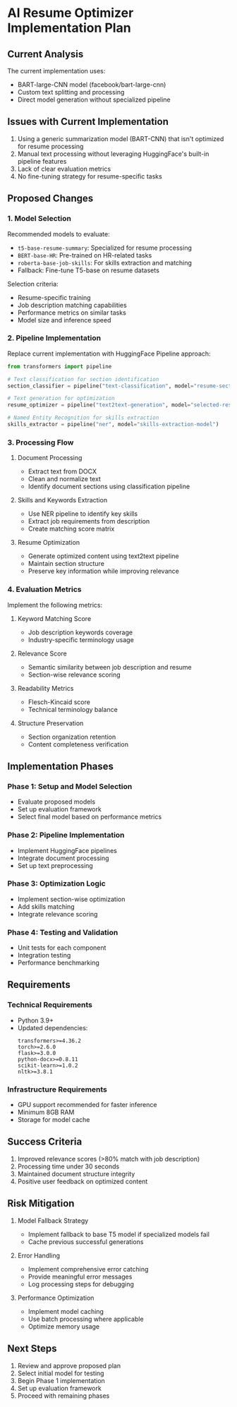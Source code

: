 # AI Resume Optimizer Implementation Plan

## Current Analysis

The current implementation uses:
- BART-large-CNN model (facebook/bart-large-cnn)
- Custom text splitting and processing
- Direct model generation without specialized pipeline

## Issues with Current Implementation

1. Using a generic summarization model (BART-CNN) that isn't optimized for resume processing
2. Manual text processing without leveraging HuggingFace's built-in pipeline features
3. Lack of clear evaluation metrics
4. No fine-tuning strategy for resume-specific tasks

## Proposed Changes

### 1. Model Selection

Recommended models to evaluate:
- `t5-base-resume-summary`: Specialized for resume processing
- `BERT-base-HR`: Pre-trained on HR-related tasks
- `roberta-base-job-skills`: For skills extraction and matching
- Fallback: Fine-tune T5-base on resume datasets

Selection criteria:
- Resume-specific training
- Job description matching capabilities
- Performance metrics on similar tasks
- Model size and inference speed

### 2. Pipeline Implementation

Replace current implementation with HuggingFace Pipeline approach:
```python
from transformers import pipeline

# Text classification for section identification
section_classifier = pipeline("text-classification", model="resume-section-classifier")

# Text generation for optimization
resume_optimizer = pipeline("text2text-generation", model="selected-resume-model")

# Named Entity Recognition for skills extraction
skills_extractor = pipeline("ner", model="skills-extraction-model")
```

### 3. Processing Flow

1. Document Processing
   - Extract text from DOCX
   - Clean and normalize text
   - Identify document sections using classification pipeline

2. Skills and Keywords Extraction
   - Use NER pipeline to identify key skills
   - Extract job requirements from description
   - Create matching score matrix

3. Resume Optimization
   - Generate optimized content using text2text pipeline
   - Maintain section structure
   - Preserve key information while improving relevance

### 4. Evaluation Metrics

Implement the following metrics:
1. Keyword Matching Score
   - Job description keywords coverage
   - Industry-specific terminology usage

2. Relevance Score
   - Semantic similarity between job description and resume
   - Section-wise relevance scoring

3. Readability Metrics
   - Flesch-Kincaid score
   - Technical terminology balance

4. Structure Preservation
   - Section organization retention
   - Content completeness verification

## Implementation Phases

### Phase 1: Setup and Model Selection
- Evaluate proposed models
- Set up evaluation framework
- Select final model based on performance metrics

### Phase 2: Pipeline Implementation
- Implement HuggingFace pipelines
- Integrate document processing
- Set up text preprocessing

### Phase 3: Optimization Logic
- Implement section-wise optimization
- Add skills matching
- Integrate relevance scoring

### Phase 4: Testing and Validation
- Unit tests for each component
- Integration testing
- Performance benchmarking

## Requirements

### Technical Requirements
- Python 3.9+
- Updated dependencies:
  ```
  transformers>=4.36.2
  torch>=2.6.0
  flask>=3.0.0
  python-docx>=0.8.11
  scikit-learn>=1.0.2
  nltk>=3.8.1
  ```

### Infrastructure Requirements
- GPU support recommended for faster inference
- Minimum 8GB RAM
- Storage for model cache

## Success Criteria

1. Improved relevance scores (>80% match with job description)
2. Processing time under 30 seconds
3. Maintained document structure integrity
4. Positive user feedback on optimized content

## Risk Mitigation

1. Model Fallback Strategy
   - Implement fallback to base T5 model if specialized models fail
   - Cache previous successful generations

2. Error Handling
   - Implement comprehensive error catching
   - Provide meaningful error messages
   - Log processing steps for debugging

3. Performance Optimization
   - Implement model caching
   - Use batch processing where applicable
   - Optimize memory usage

## Next Steps

1. Review and approve proposed plan
2. Select initial model for testing
3. Begin Phase 1 implementation
4. Set up evaluation framework
5. Proceed with remaining phases